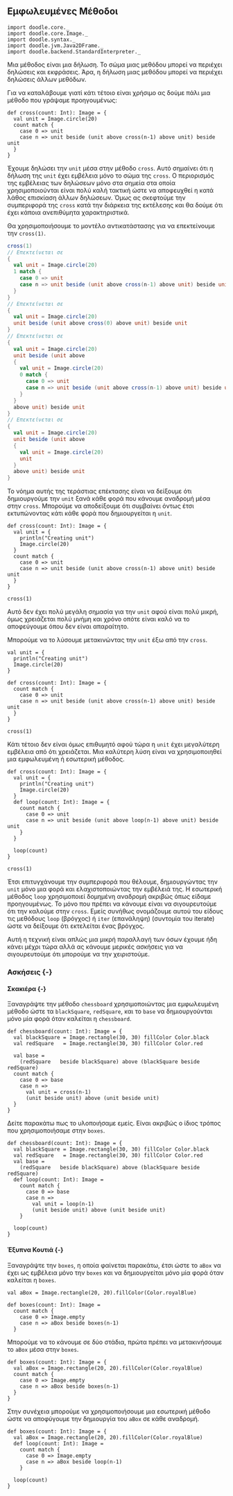 ## Εμφωλευμένες Μέθοδοι

```tut:invisible
import doodle.core._
import doodle.core.Image._
import doodle.syntax._
import doodle.jvm.Java2DFrame._
import doodle.backend.StandardInterpreter._
```

Μια μέθοδος είναι μια δήλωση.
Το σώμα μιας μεθόδου μπορεί να περιέχει δηλώσεις και εκφράσεις.
Άρα, η δήλωση μιας μεθόδου μπορεί να περιέχει δηλώσεις άλλων μεθόδων.

Για να καταλάβουμε γιατί κάτι τέτοιο είναι χρήσιμο ας δούμε πάλι μια μέθοδο που γράψαμε προηγουμένως:

```tut:book
def cross(count: Int): Image = {
  val unit = Image.circle(20)
  count match {
    case 0 => unit
    case n => unit beside (unit above cross(n-1) above unit) beside unit
  }
}
```

Έχουμε δηλώσει την `unit` μέσα στην μέθοδο `cross`.
Αυτό σημαίνει ότι η δήλωση της `unit` έχει εμβέλεια μόνο το σώμα της `cross`.
Ο περιορισμός της εμβέλειας των δηλώσεων μόνο στα σημεία στα οποία χρησιμοποιούνται είναι πολύ καλή τακτική ώστε να αποφευχθεί η κατά λάθος επισκίαση άλλων δηλώσεων. Όμως ας σκεφτούμε την συμπεριφορά της `cross` κατά την διάρκεια της εκτέλεσης και θα δούμε ότι έχει κάποια ανεπιθύμητα χαρακτηριστικά.

Θα χρησιμοποιήσουμε το μοντέλο αντικατάστασης για να επεκτείνουμε την `cross(1)`.

```scala
cross(1)
// Επεκτείνεται σε
{
  val unit = Image.circle(20)
  1 match {
    case 0 => unit
    case n => unit beside (unit above cross(n-1) above unit) beside unit
  }
}
// Επεκτείνεται σε
{
  val unit = Image.circle(20)
  unit beside (unit above cross(0) above unit) beside unit
}
// Επεκτείνεται σε
{
  val unit = Image.circle(20)
  unit beside (unit above 
  {
    val unit = Image.circle(20)
    0 match {
      case 0 => unit
      case n => unit beside (unit above cross(n-1) above unit) beside unit
    }
  }
  above unit) beside unit
}
// Επεκτείνεται σε
{
  val unit = Image.circle(20)
  unit beside (unit above 
  {
    val unit = Image.circle(20)
    unit
  }
  above unit) beside unit
}
```

Το νόημα αυτής της τεράστιας επέκτασης είναι να δείξουμε ότι δημιουργούμε την `unit` ξανά κάθε φορά που κάνουμε αναδρομή μέσα στην `cross`.
Μπορούμε να αποδείξουμε ότι συμβαίνει όντως έτσι εκτυπώνοντας κάτι κάθε φορά που δημιουργείται η `unit`.

```tut:book
def cross(count: Int): Image = {
  val unit = { 
    println("Creating unit")
    Image.circle(20)
  }
  count match {
    case 0 => unit
    case n => unit beside (unit above cross(n-1) above unit) beside unit
  }
}

cross(1)
```

Αυτό δεν έχει πολύ μεγάλη σημασία για την `unit` αφού είναι πολύ μικρή, όμως χρειάζεται πολύ μνήμη και χρόνο οπότε είναι καλό να το αποφεύγουμε όπου δεν είναι απαραίτητο.

Μπορούμε να το λύσουμε μετακινώντας την `unit` έξω από την `cross`.

```tut:book
val unit = { 
  println("Creating unit")
  Image.circle(20)
}

def cross(count: Int): Image = {
  count match {
    case 0 => unit
    case n => unit beside (unit above cross(n-1) above unit) beside unit
  }
}

cross(1)
```

Κάτι τέτοιο δεν είναι όμως επιθυμητό αφού τώρα η `unit` έχει μεγαλύτερη εμβέλεια από ότι χρειάζεται.
Μια καλύτερη λύση είναι να χρησιμοποιηθεί μια εμφωλευμένη ή εσωτερική μέθοδος.

```tut:book
def cross(count: Int): Image = {
  val unit = { 
    println("Creating unit")
    Image.circle(20)
  }
  def loop(count: Int): Image = {
    count match {
      case 0 => unit
      case n => unit beside (unit above loop(n-1) above unit) beside unit
    }
  }

  loop(count)
}

cross(1)
```

Έτσι επιτυγχάνουμε την συμπεριφορά που θέλουμε, δημιουργώντας την `unit` μόνο μια φορά και ελαχιστοποιώντας την εμβέλειά της.
Η εσωτερική μέθοδος `loop` χρησιμοποιεί δομημένη αναδρομή ακριβώς όπως είδαμε προηγουμένως.
Το μόνο που πρέπει να κάνουμε είναι να σιγουρευτούμε ότι την καλούμε στην `cross`.
Εμείς συνήθως ονομάζουμε αυτού του είδους τις μεθόδους `loop` (βρόγχος) ή `iter` (επανάληψη) (συντομία του iterate) ώστε να δείξουμε ότι εκτελείται ένας βρόγχος.

Αυτή η τεχνική είναι απλώς μια μικρή παραλλαγή των όσων έχουμε ήδη κάνει μέχρι τώρα αλλά ας κάνουμε μερικές ασκήσεις για να σιγουρευτούμε ότι μπορούμε να την χειριστούμε.


### Ασκήσεις {-}

#### Σκακιέρα {-}

Ξαναγράψτε την μέθοδο `chessboard` χρησιμοποιώντας μια εμφωλευμένη μέθοδο ώστε τα `blackSquare`, `redSquare`, και το `base` να δημιουργούνται μόνο μία φορά όταν καλείται η `chessboard`.

```tut:book
def chessboard(count: Int): Image = {
  val blackSquare = Image.rectangle(30, 30) fillColor Color.black
  val redSquare   = Image.rectangle(30, 30) fillColor Color.red
  
  val base =
    (redSquare   beside blackSquare) above (blackSquare beside redSquare)
  count match {
    case 0 => base
    case n =>
      val unit = cross(n-1)
      (unit beside unit) above (unit beside unit)
  }
}
```

<div class="solution">

Δείτε παρακάτω πως το υλοποιήσαμε εμείς. Είναι ακριβώς ο ίδιος τρόπος που χρησιμοποιήσαμε στην `boxes`.

```tut:book
def chessboard(count: Int): Image = {
  val blackSquare = Image.rectangle(30, 30) fillColor Color.black
  val redSquare   = Image.rectangle(30, 30) fillColor Color.red
  val base =
    (redSquare   beside blackSquare) above (blackSquare beside redSquare)
  def loop(count: Int): Image =
    count match {
      case 0 => base
      case n =>
        val unit = loop(n-1)
        (unit beside unit) above (unit beside unit)
    }
    
  loop(count)
}
```
</div>

#### Έξυπνα Κουτιά {-}

Ξαναγράψτε την `boxes`, η οποία φαίνεται παρακάτω, έτσι ώστε το `aBox` να έχει ως εμβέλεια μόνο την `boxes` και να δημιουργείται μόνο μία φορά όταν καλείται η `boxes`.

```tut:silent
val aBox = Image.rectangle(20, 20).fillColor(Color.royalBlue)

def boxes(count: Int): Image =
  count match {
    case 0 => Image.empty
    case n => aBox beside boxes(n-1)
  }
```

<div class="solution">

Μπορούμε να το κάνουμε σε δύο στάδια, πρώτα πρέπει να μετακινήσουμε το `aBox` μέσα στην `boxes`.

```tut:silent
def boxes(count: Int): Image = {
  val aBox = Image.rectangle(20, 20).fillColor(Color.royalBlue)
  count match {
    case 0 => Image.empty
    case n => aBox beside boxes(n-1)
  }
}
```

Στην συνέχεια μπορούμε να χρησιμοποιήσουμε μια εσωτερική μέθοδο ώστε να αποφύγουμε την δημιουργία του `aBox` σε κάθε αναδρομή.

```tut:silent
def boxes(count: Int): Image = {
  val aBox = Image.rectangle(20, 20).fillColor(Color.royalBlue)
  def loop(count: Int): Image =
    count match {
      case 0 => Image.empty
      case n => aBox beside loop(n-1)
    }
    
  loop(count)
}
```
</div>
